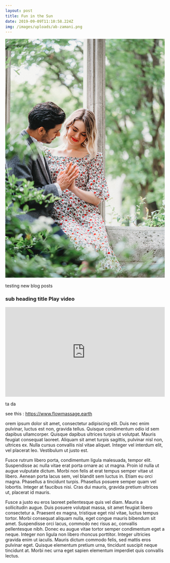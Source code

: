 ```yaml
---
layout: post
title: Fun in the Sun
date: 2019-09-09T11:10:58.224Z
img: /images/uploads/ab-zamani.png
---
```

![couple holding hands](/images/uploads/nicollette-and-mikey-014.jpg)

testing new blog posts

### sub heading title Play video

<div style="padding:56.25% 0 0 0;position:relative;"><iframe src="https://player.vimeo.com/video/284338083?title=0&byline=0&portrait=0" style="position:absolute;top:0;left:0;width:100%;height:100%;" frameborder="0" allow="autoplay; fullscreen" allowfullscreen></iframe></div><script src="https://player.vimeo.com/api/player.js"></script>

 ta da

see this  :  <https://www.flowmassage.earth>

orem ipsum dolor sit amet, consectetur adipiscing elit. Duis nec enim pulvinar, luctus est non, gravida tellus. Quisque condimentum odio id sem dapibus ullamcorper. Quisque dapibus ultrices turpis ut volutpat. Mauris feugiat consequat laoreet. Aliquam sit amet turpis sagittis, pulvinar nisl non, ultrices ex. Nulla cursus convallis nisl vitae aliquet. Integer vel interdum elit, vel placerat leo. Vestibulum ut justo est.

Fusce rutrum libero porta, condimentum ligula malesuada, tempor elit. Suspendisse ac nulla vitae erat porta ornare ac ut magna. Proin id nulla ut augue vulputate dictum. Morbi non felis at erat tempus semper vitae ut libero. Aenean porta lacus sem, vel blandit sem luctus in. Etiam eu orci magna. Phasellus a tincidunt turpis. Phasellus posuere semper quam vel lobortis. Integer at faucibus nisi. Cras dui mauris, gravida pretium ultrices ut, placerat id mauris.

Fusce a justo eu eros laoreet pellentesque quis vel diam. Mauris a sollicitudin augue. Duis posuere volutpat massa, sit amet feugiat libero consectetur a. Praesent ex magna, tristique eget nisl vitae, luctus tempus tortor. Morbi consequat aliquam nulla, eget congue mauris bibendum sit amet. Suspendisse orci lacus, commodo nec risus ac, convallis pellentesque nibh. Donec eu augue vitae tortor semper condimentum eget a neque. Integer non ligula non libero rhoncus porttitor. Integer ultricies gravida enim ut iaculis. Mauris dictum commodo felis, sed mattis eros pulvinar eget. Quisque elementum pretium urna, tincidunt suscipit neque tincidunt at. Morbi nec urna eget sapien elementum imperdiet quis convallis lectus.
